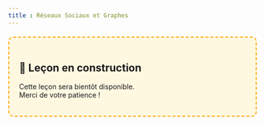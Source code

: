 ```yaml
---
title : Réseaux Sociaux et Graphes
---
```


<div style="border: 2px dashed #FFA500; background-color: #FFF8E1; padding: 20px; border-radius: 10px; margin: 20px 0;">
  <h2>🚧 Leçon en construction</h2>
  <p>Cette leçon sera bientôt disponible.<br>Merci de votre patience !</p>
</div>
